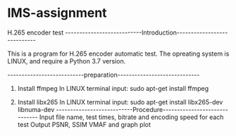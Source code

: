 # IMS-assignment
H.265 encoder test
---------------------------Introduction----------------------------

This is a program for H.265 encoder automatic test. 
The opreating system is LINUX, and require a Python 3.7 version.

---------------------------preparation-----------------------------
1. Install ffmpeg
In LINUX terminal input: 
sudo apt-get install ffmpeg

2. Install libx265
In LINUX terminal input: 
sudo apt-get install libx265-dev libnuma-dev
---------------------------Procedure------------------------------
Input file name, test times, bitrate and encoding speed for each test
Output PSNR, SSIM VMAF and graph plot
